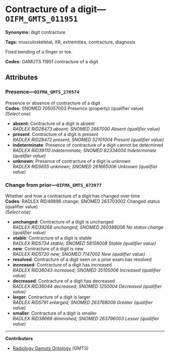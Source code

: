 # Contracture of a digit—`OIFM_GMTS_011951`

**Synonyms:** digit contracture

**Tags:** musculoskeletal, XR, extremities, contracture, diagnosis

Fixed bending of a finger or toe.

**Codes:** GAMUTS 11951 contracture of a digit

## Attributes

### Presence—`OIFMA_GMTS_278574`

Presence or absence of contracture of a digit  
**Codes**: SNOMED 705057003 Presence (property) (qualifier value)  
*(Select one)*

- **absent**: Contracture of a digit is absent  
_RADLEX RID28473 absent; SNOMED 2667000 Absent (qualifier value)_
- **present**: Contracture of a digit is present  
_RADLEX RID28472 present; SNOMED 52101004 Present (qualifier value)_
- **indeterminate**: Presence of contracture of a digit cannot be determined  
_RADLEX RID39110 indeterminate; SNOMED 82334004 Indeterminate (qualifier value)_
- **unknown**: Presence of contracture of a digit is unknown  
_RADLEX RID5655 unknown; SNOMED 261665006 Unknown (qualifier value)_

### Change from prior—`OIFMA_GMTS_673977`

Whether and how a contracture of a digit has changed over time  
**Codes**: RADLEX RID49896 change; SNOMED 263703002 Changed status (qualifier value)  
*(Select one)*

- **unchanged**: Contracture of a digit is unchanged  
_RADLEX RID39268 unchanged; SNOMED 260388006 No status change (qualifier value)_
- **stable**: Contracture of a digit is stable  
_RADLEX RID5734 stable; SNOMED 58158008 Stable (qualifier value)_
- **new**: Contracture of a digit is new  
_RADLEX RID5720 new; SNOMED 7147002 New (qualifier value)_
- **resolved**: Contracture of a digit seen on a prior exam has resolved  
- **increased**: Contracture of a digit has increased  
_RADLEX RID36043 increased; SNOMED 35105006 Increased (qualifier value)_
- **decreased**: Contracture of a digit has decreased  
_RADLEX RID36044 decreased; SNOMED 1250004 Decreased (qualifier value)_
- **larger**: Contracture of a digit is larger  
_RADLEX RID5791 enlarged; SNOMED 263768009 Greater (qualifier value)_
- **smaller**: Contracture of a digit is smaller  
_RADLEX RID38669 diminished; SNOMED 263796003 Lesser (qualifier value)_

---

**Contributors**

- [Radiology Gamuts Ontology](https://gamuts.net/) (GMTS)